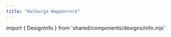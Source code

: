 ```yaml
---
title: "Walburga Wappenrock"
---
```


import { DesignInfo } from 'shared/components/designs/info.mjs'

<DesignInfo design='walburga' docs />

